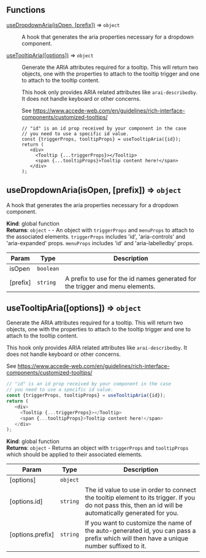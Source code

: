 ## Functions

<dl>
<dt><a href="#useDropdownAria">useDropdownAria(isOpen, [prefix])</a> ⇒ <code>object</code></dt>
<dd><p>A hook that generates the aria properties necessary for
a dropdown component.</p>
</dd>
<dt><a href="#useTooltipAria">useTooltipAria([options])</a> ⇒ <code>object</code></dt>
<dd><p>Generate the ARIA attributes required for a tooltip.
This will return two objects, one with the properties to
attach to the tooltip trigger and one to attach to the
tooltip content.</p>
<p>This hook only provides ARIA related attributes like
<code>arai-describedby</code>. It does not handle keyboard or
other concerns.</p>
<p>See <a href="https://www.accede-web.com/en/guidelines/rich-interface-components/customized-tooltips/">https://www.accede-web.com/en/guidelines/rich-interface-components/customized-tooltips/</a></p>
<pre><code class="language-js">// &quot;id&quot; is an id prop received by your component in the case
// you need to use a specific id value.
const {triggerProps, tooltipProps} = useTooltipAria({id});
return (
   &lt;div&gt;
     &lt;Tooltip {...triggerProps}&gt;&lt;/Tooltip&gt;
     &lt;span {...tooltipProps}&gt;Tooltip content here!&lt;/span&gt;
   &lt;/div&gt;
);
</code></pre>
</dd>
</dl>

<a name="useDropdownAria"></a>

## useDropdownAria(isOpen, [prefix]) ⇒ <code>object</code>
A hook that generates the aria properties necessary for
a dropdown component.

**Kind**: global function  
**Returns**: <code>object</code> - - An object with `triggerProps` and `menuProps`
  to attach to the associated elements.
  `triggerProps` includes 'id', 'aria-controls' and 'aria-expanded' props.
  `menuProps` includes 'id' and 'aria-labelledby' props.  

| Param | Type | Description |
| --- | --- | --- |
| isOpen | <code>boolean</code> |  |
| [prefix] | <code>string</code> | A prefix to use for the id names generated   for the trigger and menu elements. |

<a name="useTooltipAria"></a>

## useTooltipAria([options]) ⇒ <code>object</code>
Generate the ARIA attributes required for a tooltip.
This will return two objects, one with the properties to
attach to the tooltip trigger and one to attach to the
tooltip content.

This hook only provides ARIA related attributes like
`arai-describedby`. It does not handle keyboard or
other concerns.

See https://www.accede-web.com/en/guidelines/rich-interface-components/customized-tooltips/

```js
// "id" is an id prop received by your component in the case
// you need to use a specific id value.
const {triggerProps, tooltipProps} = useTooltipAria({id});
return (
   <div>
     <Tooltip {...triggerProps}></Tooltip>
     <span {...tooltipProps}>Tooltip content here!</span>
   </div>
);
```

**Kind**: global function  
**Returns**: <code>object</code> - Returns an object with `triggerProps` and
  `tooltipProps` which should be applied to their associated
  elements.  

| Param | Type | Description |
| --- | --- | --- |
| [options] | <code>object</code> |  |
| [options.id] | <code>string</code> | The id value to use in order to   connect the tooltip element to its trigger. If you do   not pass this, then an id will be automatically generated   for you. |
| [options.prefix] | <code>string</code> | If you want to customize the   name of the auto-generated id, you can pass a prefix   which will then have a unique number suffixed to it. |

